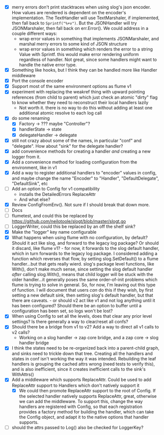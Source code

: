 - [x] merry errors don't print stacktraces when using slog's json encoder.  How values are rendered is dependent on 
  the encoder's implementation.  The TextHandler will use TextMarshaler, if implemented, then fall back to 
  `Sprintf("%+v")`.  But the JSONHandler will try JSONMarshaler, then fall back on err.Error().  We could address 
  in a couple different ways:
  - wrap error values in something that implements JSONMarshaler, and marshal merry errors to some kind of JSON
    structure
  - wrap error values in something which renders the error to a string Value with Sprintf.  this would make error 
    rendering uniform regardless of handler.  Not great, since some handlers might want to handle the native error type.
- [x] Something like hooks, but I think they can be handled more like Handler middleware
- [x] Port the console encoder
- [x] Support most of the same environment options as flume v1
- [x] experiment with replacing the weakref thing with upward pointing references (from child to parent) which just check an atomic "dirty" flag to know whether they need to reconstruct their local handlers lazily
  - Not worth it.  there is no way to do this without adding at least one additional atomic resolve to each log call
- [x] do some renaming
  - [x] Factory -> ??? maybe "Controller"?
  - [x] handlerState -> state
  - [x] delegateHandler -> delegate
- [x] still not crazy about some of the names, in particular "conf" and "delegate".  How about "sink" for the delegate handler?
- [x] add convenience methods for creating a handler *and* creating a new logger from it.
- [x] Add a convenience method for loading configuration from the environment, like in v1
- [x] Add a way to register additional handlers to "encoder" values in config, and maybe change the name "Encoder" to "Handler", "DefaultDelegate", "DefaultSink", etc
- [ ] Add an option to Config for v1 compatibility
  - installs the DetailedErrors ReplaceAttr
  - And what else?
- [x] Review ConfigFromEnv().  Not sure if I should break that down more.
- [ ] Docs
- [ ] flumetest, and could this be replaced by https://github.com/neilotoole/slogt/blob/master/slogt.go
- [ ] LoggerWriter, could this be replaced by an off the shelf sink?
- [x] Make the "logger" key name configurable
- [x] What happens when using flume with no configuration, by default?  Should it act like slog, and forward to the legacy log package?  Or should it discard, like flume v1?
      - for now, it forwards to the slog default handler, which in turn forwards to the legacy log package.  I considered adding
        a function which reverses that flow, by setting slog.SetDefault() to a flume handler...but that gets really wierd.  slog's
        package level functions, like With(), don't make much sense, since setting the slog default handler *after* calling
        slog.With(), means that child logger will be stuck with the older handler...it generally poses the same order-of-init problems
        which flume is trying to solve in general.  So, for now, I'm leaving out this type of function.  I will document that users
        *can* do this if they wish, by first setting a new default sink, then setting slog's default handler, but that there are caveats.
      - or should v2 act like v1 and not log anything until it has been configured?  Should there be an option to buffer until a configuration
        has been set, so logs won't be lost?
- [x] When using Config to set all the levels, does that clear any prior level settings?  Is there generally a way to clear/reset
      all confs?
- [x] Should there be a bridge from v1 to v2?  Add a way to direct all v1 calls to v2 calls?
  - Working on a slog handler -> zap core bridge, and a zap core -> slog handler bridge
- [x] I think the states need to be re-organized back into a parent-child graph, and sinks need to trickle down that tree.  Creating all the handlers and states in conf isn't working the way it was intended.  Rebuilding the leaf handlers is grouping the cached attrs wrong (need tests to verify this), and is also inefficient, since it creates inefficient calls to the sink's WithAttrs()
- [x] Add a middleware which supports ReplaceAttr.  Could be used to add ReplaceAttr support to Handlers which don't natively support it
  - [x] We could then promote ReplaceAttr support to the root of Config.  If the selected handler natively supports ReplaceAttr, great, otherwise we can add the middleware.  To support this, change the way handlers are registered with Config, so that each registration provides a factory method for building the handler, which can take the Config object, and adapt it to the native options that handler supports.
- [ ] should the attrs passed to Log() also be checked for LoggerKey?